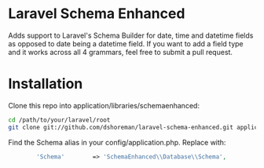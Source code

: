 Laravel Schema Enhanced
=======================

Adds support to Laravel's Schema Builder for date, time and datetime fields as opposed to date being a datetime field.
If you want to add a field type and it works across all 4 grammars, feel free to submit a pull request.


Installation
============

Clone this repo into application/libraries/schemaenhanced:
```bash
cd /path/to/your/laravel/root
git clone git://github.com/dshoreman/laravel-schema-enhanced.git application/libraries/schemaenhanced
```

Find the Schema alias in your config/application.php. Replace with:
```php
		'Schema'     	=> 'SchemaEnhanced\\Database\\Schema',
```